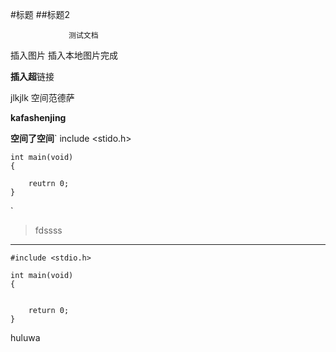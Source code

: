 #标题
##标题2

    			 测试文档
插入图片
插入本地图片完成

**插入超**链接

jlkjlk
空间范德萨

 **kafashenjing**

**空间了空间**`
	include <stido.h>

	int main(void)
	{

		reutrn 0;
	}
`
> fdssss
> 

----------


    #include <stdio.h>
    
    int main(void)
	{


		return 0;
	}

huluwa
